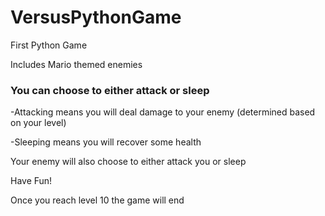 # VersusPythonGame

First Python Game

Includes Mario themed enemies

### You can choose to either attack or sleep


-Attacking means you will deal damage to your enemy (determined based on your level)

-Sleeping means you will recover some health


Your enemy will also choose to either attack you or sleep

Have Fun!

Once you reach level 10 the game will end
